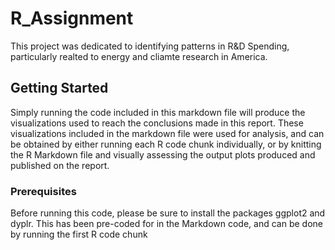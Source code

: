 # R_Assignment
This project was dedicated to identifying patterns in R&D Spending, particularly realted to energy and cliamte research in America.

## Getting Started

Simply running the code included in this markdown file will produce the visualizations used to reach the conclusions made in this report. These visualizations included in the markdown file were used for analysis, and can be obtained by either running each R code chunk individually, or by knitting the R Markdown file and visually assessing the output plots produced and published on the report.

### Prerequisites

Before running this code, please be sure to install the packages ggplot2 and dyplr. This has been pre-coded for in the Markdown code, and can be done by running the first R code chunk
